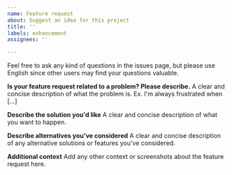 ```yaml
---
name: Feature request
about: Suggest an idea for this project
title: ''
labels: enhancement
assignees: ''

---
```


Feel free to ask any kind of questions in the issues page, but please use English since other users may find your questions valuable.

**Is your feature request related to a problem? Please describe.**
A clear and concise description of what the problem is. Ex. I'm always frustrated when [...]

**Describe the solution you'd like**
A clear and concise description of what you want to happen.

**Describe alternatives you've considered**
A clear and concise description of any alternative solutions or features you've considered.

**Additional context**
Add any other context or screenshots about the feature request here.
